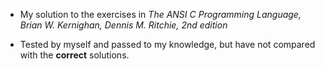 + My solution to the exercises in *The ANSI C Programming Language, Brian W. Kernighan, Dennis M. Ritchie, 2nd edition*

+ Tested by myself and passed to my knowledge, but have not compared with the **correct** solutions.
